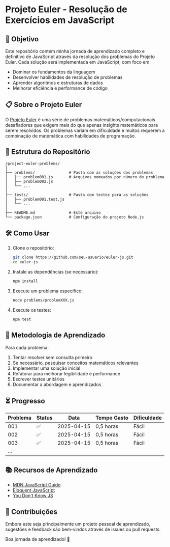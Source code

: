 # Projeto Euler - Resolução de Exercícios em JavaScript

## 🚀 Objetivo

Este repositório contém minha jornada de aprendizado completo e definitivo de JavaScript através da resolução dos problemas do Projeto Euler. Cada solução será implementada em JavaScript, com foco em:

- Dominar os fundamentos da linguagem
- Desenvolver habilidades de resolução de problemas
- Aprender algoritmos e estruturas de dados
- Melhorar eficiência e performance de código

## 📋 Sobre o Projeto Euler

O [Projeto Euler](https://projecteuler.net/) é uma série de problemas matemáticos/computacionais desafiadores que exigem mais do que apenas insights matemáticos para serem resolvidos. Os problemas variam em dificuldade e muitos requerem a combinação de matemática com habilidades de programação.

## 📁 Estrutura do Repositório

```
/project-euler-problems/
│
├── problems/               # Pasta com as soluções dos problemas
│   ├── problem001.js       # Arquivos nomeados por número do problema
│   ├── problem002.js
│   └── ...
│
├── tests/                  # Pasta com testes para as soluções
│   ├── problem001.test.js
│   └── ...
│
├── README.md               # Este arquivo
└── package.json            # Configuração do projeto Node.js
```

## 🛠 Como Usar

1. Clone o repositório:

   ```bash
   git clone https://github.com/seu-usuario/euler-js.git
   cd euler-js
   ```

2. Instale as dependências (se necessário):

   ```bash
   npm install
   ```

3. Execute um problema específico:

   ```bash
   node problems/problemXXX.js
   ```

4. Execute os testes:
   ```bash
   npm test
   ```

## 📝 Metodologia de Aprendizado

Para cada problema:

1. Tentar resolver sem consulta primeiro
2. Se necessário, pesquisar conceitos matemáticos relevantes
3. Implementar uma solução inicial
4. Refatorar para melhorar legibilidade e performance
5. Escrever testes unitários
6. Documentar a abordagem e aprendizados

## ⏳ Progresso

| Problema | Status | Data       | Tempo Gasto | Dificuldade |
| -------- | ------ | ---------- | ----------- | ----------- |
| 001      | ✅     | 2025-04-15 | 0,5 horas   | Fácil       |
| 002      | ✅     | 2025-04-15 | 0,5 horas   | Fácil       |
| 003      | ✅     | 2025-04-15 | 0,5 horas   | Fácil       |
| ...      |        |            |             |             |

## 📚 Recursos de Aprendizado

- [MDN JavaScript Guide](https://developer.mozilla.org/en-US/docs/Web/JavaScript/Guide)
- [Eloquent JavaScript](https://eloquentjavascript.net/)
- [You Don't Know JS](https://github.com/getify/You-Dont-Know-JS)

## 🤝 Contribuições

Embora este seja principalmente um projeto pessoal de aprendizado, sugestões e feedback são bem-vindos através de issues ou pull requests.

Boa jornada de aprendizado! 🚀
